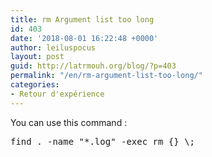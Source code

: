 ```yaml
---
title: rm Argument list too long
id: 403
date: '2018-08-01 16:22:48 +0000'
author: leiluspocus
layout: post
guid: http://latrmouh.org/blog/?p=403
permalink: "/en/rm-argument-list-too-long/"
categories:
- Retour d'expérience
---
```


You can use this command :

<pre class="EnlighterJSRAW" data-enlighter-language="shell">find . -name "*.log" -exec rm {} \;</pre>
